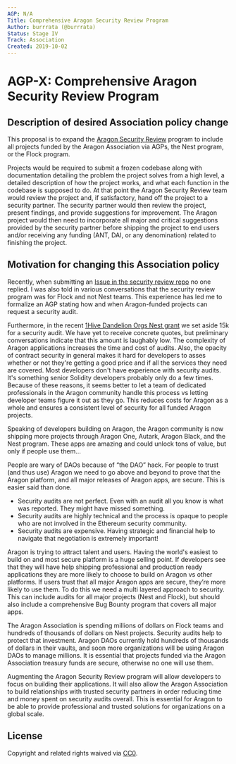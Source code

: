```yaml
---
AGP: N/A
Title: Comprehensive Aragon Security Review Program
Author: burrrata (@burrrata)
Status: Stage IV
Track: Association
Created: 2019-10-02
---
```


# AGP-X: Comprehensive Aragon Security Review Program

## Description of desired Association policy change

This proposal is to expand the [Aragon Security Review](https://github.com/aragon/security-review/) program to include all projects funded by the Aragon Association via AGPs, the Nest program, or the Flock program.

Projects would be required to submit a frozen codebase along with documentation detailing the problem the project solves from a high level, a detailed description of how the project works, and what each function in the codebase is supposed to do. At that point the Aragon Security Review team would review the project and, if satisfactory, hand off the project to a security partner. The security partner would then review the project, present findings, and provide suggestions for improvement. The Aragon project would then need to incorporate all major and critical suggestions provided by the security partner before shipping the project to end users and/or receiving any funding (ANT, DAI, or any denomination) related to finishing the project.

## Motivation for changing this Association policy

Recently, when submitting an [Issue in the security review repo](https://github.com/aragon/security-review/issues/12) no one replied. I was also told in various conversations that the security review program was for Flock and not Nest teams. This experience has led me to formalize an AGP stating how and when Aragon-funded projects can request a security audit.

Furthermore, in the recent [1Hive Dandelion Orgs Nest grant](https://github.com/aragon/nest/issues/168) we set aside 15k for a security audit. We have yet to receive concrete quotes, but preliminary conversations indicate that this amount is laughably low. The complexity of Aragon applications increases the time and cost of audits. Also, the opacity of contract security in general makes it hard for developers to asses whether or not they're getting a good price and if all the services they need are covered. Most developers don't have experience with security audits. It's something senior Solidity developers probably only do a few times. Because of these reasons, it seems better to let a team of dedicated professionals in the Aragon community handle this process vs letting developer teams figure it out as they go. This reduces costs for Aragon as a whole and ensures a consistent level of security for all funded Aragon projects.

Speaking of developers building on Aragon, the Aragon community is now shipping more projects through Aragon One, Autark, Aragon Black, and the Nest program. These apps are amazing and could unlock tons of value, but only if people use them…

People are wary of DAOs because of “the DAO” hack. For people to trust (and thus use) Aragon we need to go above and beyond to prove that the Aragon platform, and all major releases of Aragon apps, are secure. This is easier said than done.
- Security audits are not perfect. Even with an audit all you know is what was reported. They might have missed something.
- Security audits are highly technical and the process is opaque to people who are not involved in the Ethereum security community.
- Security audits are expensive. Having strategic and financial help to navigate that negotiation is extremely important!

Aragon is trying to attract talent and users. Having the world's easiest to build on and most secure platform is a huge selling point. If developers see that they will have help shipping professional and production ready applications they are more likely to choose to build on Aragon vs other platforms. If users trust that all major Aragon apps are secure, they’re more likely to use them. To do this we need a multi layered approach to security. This can include audits for all major projects (Nest and Flock), but should also include a comprehensive Bug Bounty program that covers all major apps.

The Aragon Association is spending millions of dollars on Flock teams and hundreds of thousands of dollars on Nest projects. Security audits help to protect that investment. Aragon DAOs currently hold hundreds of thousands of dollars in their vaults, and soon more organizations will be using Aragon DAOs to manage millions. It is essential that projects funded via the Aragon Association treasury funds are secure, otherwise no one will use them.

Augmenting the Aragon Security Review program will allow developers to focus on building their applications. It will also allow the Aragon Association to build relationships with trusted security partners in order reducing time and money spent on security audits overall. This is essential for Aragon to be able to provide professional and trusted solutions for organizations on a global scale.

## License
Copyright and related rights waived via [CC0](https://creativecommons.org/publicdomain/zero/1.0/).

